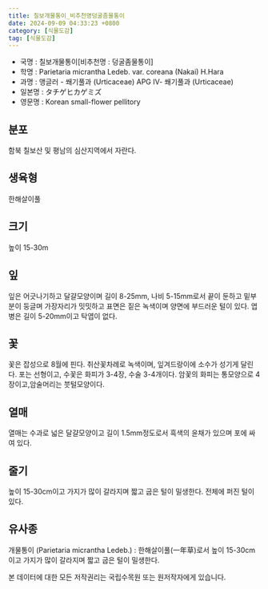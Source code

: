 ```yaml
---
title: 칠보개물통이_비추천명덩굴좀물통이
date: 2024-09-09 04:33:23 +0800
category: [식물도감]
tag: [식물도감]
---
```




- 국명 : 칠보개물통이[비추천명 : 덩굴좀물통이]
- 학명 : Parietaria micrantha Ledeb. var. coreana (Nakai) H.Hara
- 과명 : 앵글러 - 쐐기풀과 (Urticaceae) APG Ⅳ- 쐐기풀과 (Urticaceae)
- 일본명 : タチゲヒカゲミズ
- 영문명 : Korean small-flower pellitory


## 분포
함북 칠보산 및 평남의 심산지역에서 자란다.
## 생육형
한해살이풀
## 크기
높이 15-30m
## 잎
잎은 어긋나기하고 달걀모양이며 길이 8-25mm, 나비 5-15mm로서 끝이 둔하고 밑부분이 둥글며 가장자리가 밋밋하고 표면은 짙은 녹색이며 양면에 부드러운 털이 있다.  엽병은 길이 5-20mm이고 탁엽이 없다.  
## 꽃
꽃은 잡성으로 8월에 핀다. 취산꽃차례로 녹색이며, 잎겨드랑이에 소수가 성기게 달린다. 포는 선형이고, 수꽃은 화피가 3-4장, 수술 3-4개이다. 암꽃의 화피는 통모양으로 4장이고,암술머리는 붓털모양이다.  
## 열매
열매는 수과로 넓은 달걀모양이고 길이 1.5mm정도로서 흑색의 윤채가 있으며 포에 싸여 있다.  
## 줄기
높이 15-30cm이고 가지가 많이 갈라지며 짧고 굽은 털이 밀생한다. 전체에 퍼진 털이 있다.
## 유사종
개물통이 (Parietaria micrantha Ledeb.) : 한해살이풀(一年草)로서 높이 15-30cm이고 가지가 많이 갈라지며 짧고 굽은 털이 밀생한다.






본 데이터에 대한 모든 저작권리는 국립수목원 또는 원저작자에게 있습니다.
